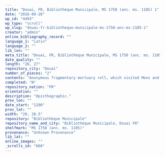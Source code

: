 ```yaml
---
title: "Douai, FR, Bibliothèque Municipale, MS 1758 (anc. ms. 1105) 1"
date: "2016-09-28"
wp_id: "4493"
wp_type: "scroll"
wp_slug: "douai-fr-bibliotheque-municipale-ms-1758-anc-ms-1105-1"
creator: "admin"
online_bibliography_record: ""
language_1: "Latin"
language_2: ""
lib_lon: ""
meta_title: "Douai, FR, Bibliothèque Municipale, MS 1758 (anc. ms. 1105) 1"
date_quality: ""
length: "26, 27"
repository_city: "Douai"
number_of_pieces: "2"
contents: "Anonymous fragmentary mortuary roll, which visited Mons and Le Bec-Hellouin."
completed: "N"
repository_nation: "FR"
orientation: ""
description: "Opisthographic."
prov_lon: ""
date_start: "1200"
prov_lat: ""
width: "20, 20.5"
repository: "Bibliothèque Municipale"
repository_name_and_city: "Bibliothèque Municipale, Douai FR"
shelfmark: "MS 1758 (anc. ms. 1105)"
provenance: "Unknown Provenance"
lib_lat: ""
online_images: ""
_scrolls_id: "660"
---
```



